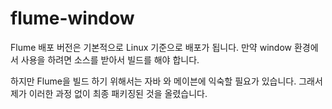 flume-window
============

Flume 배포 버전은 기본적으로 Linux 기준으로 배포가 됩니다.
만약 window 환경에서 사용을 하려면 소스를 받아서 빌드를 해야 합니다.

하지만 Flume을 빌드 하기 위해서는 자바 와 메이븐에 익숙할 필요가 있습니다.
그래서 제가 이러한 과정 없이 최종 패키징된 것을 올렸습니다.




